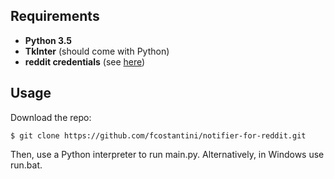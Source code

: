 ## Requirements  
- **Python 3.5**
- **TkInter** (should come with Python)
- **reddit credentials** (see [here](https://github.com/reddit/reddit/wiki/OAuth2))

## Usage  
Download the repo:

    $ git clone https://github.com/fcostantini/notifier-for-reddit.git

Then, use a Python interpreter to run main.py. Alternatively, in Windows use run.bat.